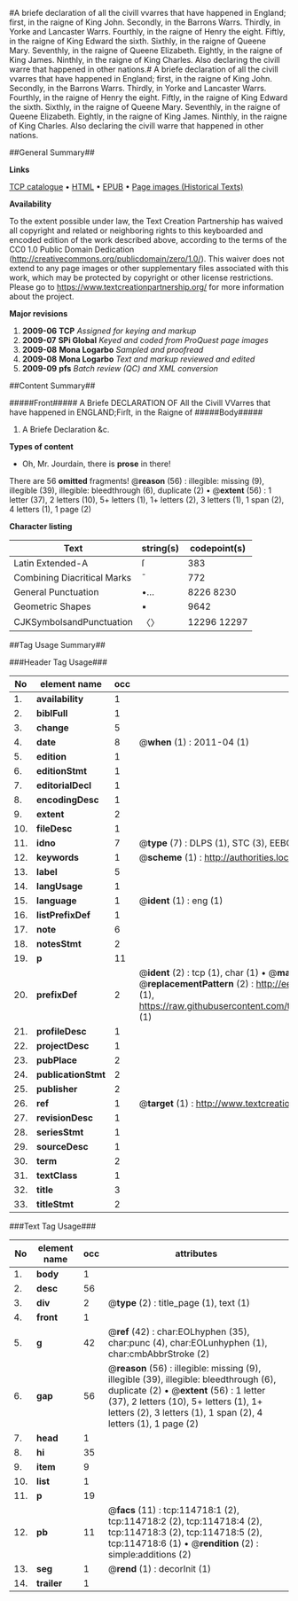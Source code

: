 #A briefe declaration of all the civill vvarres that have happened in England; first, in the raigne of King John. Secondly, in the Barrons Warrs. Thirdly, in Yorke and Lancaster Warrs. Fourthly, in the raigne of Henry the eight. Fiftly, in the raigne of King Edward the sixth. Sixthly, in the raigne of Queene Mary. Seventhly, in the raigne of Queene Elizabeth. Eightly, in the raigne of King James. Ninthly, in the raigne of King Charles. Also declaring the civill warre that happened in other nations.#
A briefe declaration of all the civill vvarres that have happened in England; first, in the raigne of King John. Secondly, in the Barrons Warrs. Thirdly, in Yorke and Lancaster Warrs. Fourthly, in the raigne of Henry the eight. Fiftly, in the raigne of King Edward the sixth. Sixthly, in the raigne of Queene Mary. Seventhly, in the raigne of Queene Elizabeth. Eightly, in the raigne of King James. Ninthly, in the raigne of King Charles. Also declaring the civill warre that happened in other nations.

##General Summary##

**Links**

[TCP catalogue](http://www.ota.ox.ac.uk/tcp/)  • 
[HTML](http://tei.it.ox.ac.uk/tcp/Texts-HTML/free/A77/A77417.html)  • 
[EPUB](http://tei.it.ox.ac.uk/tcp/Texts-EPUB/free/A77/A77417.epub) • 
[Page images (Historical Texts)](https://historicaltexts.jisc.ac.uk/eebo-99862555e)

**Availability**

To the extent possible under law, the Text Creation Partnership has waived all copyright and related or neighboring rights to this keyboarded and encoded edition of the work described above, according to the terms of the CC0 1.0 Public Domain Dedication (http://creativecommons.org/publicdomain/zero/1.0/). This waiver does not extend to any page images or other supplementary files associated with this work, which may be protected by copyright or other license restrictions. Please go to https://www.textcreationpartnership.org/ for more information about the project.

**Major revisions**

1. __2009-06__ __TCP__ *Assigned for keying and markup*
1. __2009-07__ __SPi Global__ *Keyed and coded from ProQuest page images*
1. __2009-08__ __Mona Logarbo__ *Sampled and proofread*
1. __2009-08__ __Mona Logarbo__ *Text and markup reviewed and edited*
1. __2009-09__ __pfs__ *Batch review (QC) and XML conversion*

##Content Summary##

#####Front#####
A Briefe DECLARATION OF All the Civill VVarres that have happened in ENGLAND;Firſt, in the Raigne of
#####Body#####

1. A Briefe Declaration &c.

**Types of content**

  * Oh, Mr. Jourdain, there is **prose** in there!

There are 56 **omitted** fragments! 
 @__reason__ (56) : illegible: missing (9), illegible (39), illegible: bleedthrough (6), duplicate (2)  •  @__extent__ (56) : 1 letter (37), 2 letters (10), 5+ letters (1), 1+ letters (2), 3 letters (1), 1 span (2), 4 letters (1), 1 page (2)

**Character listing**


|Text|string(s)|codepoint(s)|
|---|---|---|
|Latin Extended-A|ſ|383|
|Combining             Diacritical Marks|̄|772|
|General Punctuation|•…|8226 8230|
|Geometric Shapes|▪|9642|
|CJKSymbolsandPunctuation|〈〉|12296 12297|

##Tag Usage Summary##

###Header Tag Usage###

|No|element name|occ|attributes|
|---|---|---|---|
|1.|__availability__|1||
|2.|__biblFull__|1||
|3.|__change__|5||
|4.|__date__|8| @__when__ (1) : 2011-04 (1)|
|5.|__edition__|1||
|6.|__editionStmt__|1||
|7.|__editorialDecl__|1||
|8.|__encodingDesc__|1||
|9.|__extent__|2||
|10.|__fileDesc__|1||
|11.|__idno__|7| @__type__ (7) : DLPS (1), STC (3), EEBO-CITATION (1), PROQUEST (1), VID (1)|
|12.|__keywords__|1| @__scheme__ (1) : http://authorities.loc.gov/ (1)|
|13.|__label__|5||
|14.|__langUsage__|1||
|15.|__language__|1| @__ident__ (1) : eng (1)|
|16.|__listPrefixDef__|1||
|17.|__note__|6||
|18.|__notesStmt__|2||
|19.|__p__|11||
|20.|__prefixDef__|2| @__ident__ (2) : tcp (1), char (1)  •  @__matchPattern__ (2) : ([0-9\-]+):([0-9IVX]+) (1), (.+) (1)  •  @__replacementPattern__ (2) : http://eebo.chadwyck.com/downloadtiff?vid=$1&page=$2 (1), https://raw.githubusercontent.com/textcreationpartnership/Texts/master/tcpchars.xml#$1 (1)|
|21.|__profileDesc__|1||
|22.|__projectDesc__|1||
|23.|__pubPlace__|2||
|24.|__publicationStmt__|2||
|25.|__publisher__|2||
|26.|__ref__|1| @__target__ (1) : http://www.textcreationpartnership.org/docs/. (1)|
|27.|__revisionDesc__|1||
|28.|__seriesStmt__|1||
|29.|__sourceDesc__|1||
|30.|__term__|2||
|31.|__textClass__|1||
|32.|__title__|3||
|33.|__titleStmt__|2||


###Text Tag Usage###

|No|element name|occ|attributes|
|---|---|---|---|
|1.|__body__|1||
|2.|__desc__|56||
|3.|__div__|2| @__type__ (2) : title_page (1), text (1)|
|4.|__front__|1||
|5.|__g__|42| @__ref__ (42) : char:EOLhyphen (35), char:punc (4), char:EOLunhyphen (1), char:cmbAbbrStroke (2)|
|6.|__gap__|56| @__reason__ (56) : illegible: missing (9), illegible (39), illegible: bleedthrough (6), duplicate (2)  •  @__extent__ (56) : 1 letter (37), 2 letters (10), 5+ letters (1), 1+ letters (2), 3 letters (1), 1 span (2), 4 letters (1), 1 page (2)|
|7.|__head__|1||
|8.|__hi__|35||
|9.|__item__|9||
|10.|__list__|1||
|11.|__p__|19||
|12.|__pb__|11| @__facs__ (11) : tcp:114718:1 (2), tcp:114718:2 (2), tcp:114718:4 (2), tcp:114718:3 (2), tcp:114718:5 (2), tcp:114718:6 (1)  •  @__rendition__ (2) : simple:additions (2)|
|13.|__seg__|1| @__rend__ (1) : decorInit (1)|
|14.|__trailer__|1||
